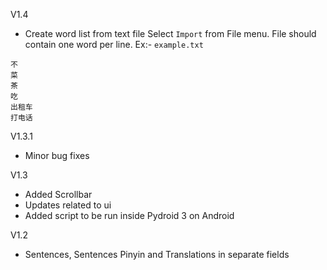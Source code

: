 V1.4
- Create word list from text file
Select ```Import``` from File menu. File should contain one word per line.
Ex:- ```example.txt```
```
不
菜
茶
吃
出租车
打电话
```

V1.3.1
- Minor bug fixes
 
V1.3
- Added Scrollbar
- Updates related to ui
- Added script to be run inside Pydroid 3 on Android

V1.2
- Sentences, Sentences Pinyin and Translations in separate fields 
